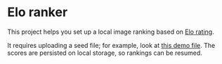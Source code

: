 # Elo ranker

This project helps you set up a local image ranking based on [Elo rating](https://en.wikipedia.org/wiki/Elo_rating_system).

It requires uploading a seed file; for example, look at [this demo file](demos/estados-br.toml). The scores are persisted on local storage, so rankings can be resumed.
